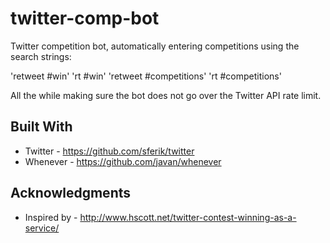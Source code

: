 # twitter-comp-bot

Twitter competition bot, automatically entering competitions using the search strings:

'retweet #win'
'rt #win'
'retweet #competitions'
'rt #competitions'

All the while making sure the bot does not go over the Twitter API rate limit.

## Built With

* Twitter - https://github.com/sferik/twitter
* Whenever - https://github.com/javan/whenever

## Acknowledgments

* Inspired by - http://www.hscott.net/twitter-contest-winning-as-a-service/
